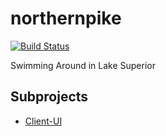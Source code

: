 # northernpike
[![Build Status](https://travis-ci.com/UMNDuluthRobotics/northernpike.svg?branch=master)](https://travis-ci.com/UMNDuluthRobotics/northernpike)

Swimming Around in Lake Superior

## Subprojects
* [Client-UI](ui/README.md)
